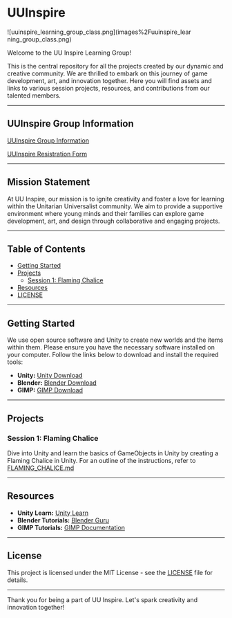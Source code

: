 # UUInspire

![uuinspire_learning_group_class.png](images%2Fuuinspire_lear
ning_group_class.png)

Welcome to the UU Inspire Learning Group!

This is the central repository for all the projects created by our dynamic and creative community. We are thrilled to embark on this journey of game development, art, and innovation together. Here you will find assets and links to various session projects, resources, and contributions from our talented members.

---

## UUInspire Group Information

[UUInspire Group Information](https://docs.google.com/document/d/1pRzRfC04XlTTN2ffdh4b3zUN7lxsSF6ggS-FJYHf_po)

[UUInspire Resistration Form](https://docs.google.com/document/d/1JqcD5vDgcqFa5hqe5bkLUX3mk1JsnGNG)


---
## Mission Statement

At UU Inspire, our mission is to ignite creativity and foster a love for learning within the Unitarian Universalist community. We aim to provide a supportive environment where young minds and their families can explore game development, art, and design through collaborative and engaging projects.

---

## Table of Contents

- [Getting Started](#getting-started)
- [Projects](#projects)
  - [Session 1: Flaming Chalice](#session-1-flaming-chalice)
- [Resources](#resources)
- [LICENSE](LICENSE)

---

## Getting Started

We use open source software and Unity to create new worlds and the items within them. Please ensure you have the necessary software installed on your computer. Follow the links below to download and install the required tools:

- **Unity:** <a href="https://unity.com/" target="_blank">Unity Download</a>
- **Blender:** <a href="https://www.blender.org/download/" target="_blank">Blender Download</a>
- **GIMP:** <a href="https://www.gimp.org/" target="_blank">GIMP Download</a>

---

## Projects

### Session 1: Flaming Chalice
Dive into Unity and learn the basics of GameObjects in Unity by creating a Flaming Chalice in Unity.
For an outline of the instructions, refer to [FLAMING_CHALICE.md](docs%2FFLAMING_CHALICE.md)

---

## Resources

- **Unity Learn:** <a href="https://learn.unity.com/" target="_blank">Unity Learn</a>
- **Blender Tutorials:** <a href="https://www.blenderguru.com/" target="_blank">Blender Guru</a>
- **GIMP Tutorials:** <a href="https://www.gimp.org/tutorials/" target="_blank">GIMP Documentation</a>

---

## License

This project is licensed under the MIT License - see the [LICENSE](LICENSE) file for details.

---

Thank you for being a part of UU Inspire. Let's spark creativity and innovation together!
